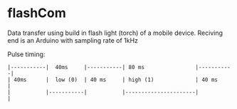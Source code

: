 flashCom
========

Data transfer using build in flash light (torch) of a mobile device.
Reciving end is an Arduino with sampling rate of 1kHz 

Pulse timing:

    |-----------|  40ms     |-----------| 80 ms                |-----------|
    | 40ms      |  low (0)  | 40 ms     | high (1)             | 40 ms     |
    |           |-----------|           |----------------------|           |
